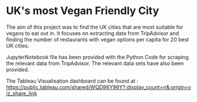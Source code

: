 # UK's most Vegan Friendly City 

The aim of this project was to find the UK cities that are most suitable for vegans to eat out in. It focuses on extracting data from TripAdvisor and finding the number of restaurants with vegan options per capita for 20 best UK cities. 

JupyterNotebook file has been provided with the Python Code for scraping the relevant data from TripAdvisor. The relevant data sets have also been provided. 

The Tableau Visualisation dashboard can be found at : https://public.tableau.com/shared/WQD98Y96Y?:display_count=n&:origin=viz_share_link
